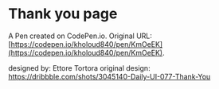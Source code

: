 # Thank you page

A Pen created on CodePen.io. Original URL: [https://codepen.io/kholoud840/pen/KmOeEK](https://codepen.io/kholoud840/pen/KmOeEK).

designed by: Ettore Tortora 
original design: https://dribbble.com/shots/3045140-Daily-UI-077-Thank-You 
